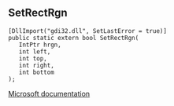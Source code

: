 ## SetRectRgn

```
[DllImport("gdi32.dll", SetLastError = true)]
public static extern bool SetRectRgn(
   IntPtr hrgn,
   int left,
   int top,
   int right,
   int bottom
);
```

[Microsoft documentation](https://docs.microsoft.com/en-us/windows/win32/api/wingdi/nf-wingdi-setrectrgn)
